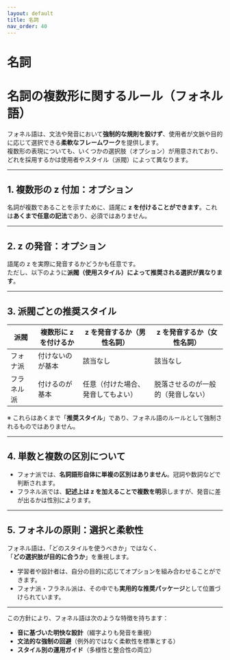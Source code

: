 ```yaml
---
layout: default
title: 名詞
nav_order: 40
---
```


# 名詞

# 名詞の複数形に関するルール（フォネル語）

フォネル語は、文法や発音において**強制的な規則を設けず**、使用者が文脈や目的に応じて選択できる**柔軟なフレームワーク**を提供します。  
複数形の表現についても、いくつかの選択肢（オプション）が用意されており、どれを採用するかは使用者やスタイル（派閥）によって異なります。

---

## 1. 複数形の z 付加：オプション

名詞が複数であることを示すために、語尾に **z を付けることができます**。これは**あくまで任意の記法**であり、必須ではありません。

---

## 2. z の発音：オプション

語尾の z を実際に発音するかどうかも任意です。  
ただし、以下のように**派閥（使用スタイル）によって推奨される選択が異なります**。

---

## 3. 派閥ごとの推奨スタイル

| 派閥       | 複数形に z を付けるか  | z を発音するか（男性名詞）         | z を発音するか（女性名詞）         |
|------------|------------------------|------------------------------------|------------------------------------|
| フォナ派   | 付けないのが基本       | 該当なし                           | 該当なし                           |
| フラネル派 | 付けるのが基本         | 任意（付けた場合、発音してもよい） | 脱落させるのが一般的（発音しない） |

※ これらはあくまで「**推奨スタイル**」であり、フォネル語のルールとして強制されるものではありません。

---

## 4. 単数と複数の区別について

- フォナ派では、**名詞語形自体に単複の区別はありません**。冠詞や数詞などで判断されます。
- フラネル派では、**記述上は z を加えることで複数を明示**しますが、発音に差が出るかは性別によります。

---

## 5. フォネルの原則：選択と柔軟性

フォネル語は、「どのスタイルを使うべきか」ではなく、  
「**どの選択肢が目的に合うか**」を重視します。

- 学習者や設計者は、自分の目的に応じてオプションを組み合わせることができます。
- フォナ派・フラネル派は、その中でも**実用的な推奨パッケージ**として位置づけられています。

---

この方針により、フォネル語は次のような特徴を持ちます：

- **音に基づいた明快な設計**（綴字よりも発音を重視）
- **文法的な強制の回避**（例外的ではなく柔軟性を標準とする）
- **スタイル別の運用ガイド**（多様性と整合性の両立）
